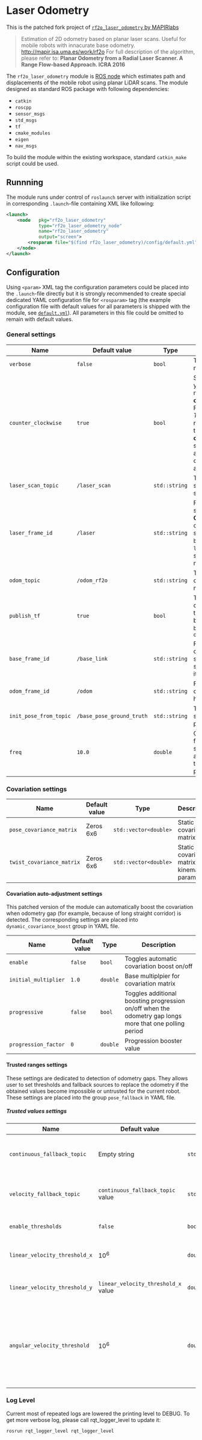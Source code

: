 # Laser Odometry

This is the patched fork project of [`rf2o_laser_odometry` by MAPIRlabs](https://github.com/MAPIRlab/rf2o_laser_odometry)

> Estimation of 2D odometry based on planar laser scans. Useful for mobile robots with innacurate base odometry. http://mapir.isa.uma.es/work/rf2o For full description of the algorithm, please refer to: **Planar Odometry from a Radial Laser Scanner. A Range Flow-based Approach. ICRA 2016**

The `rf2o_laser_odometry` module is [ROS node](https://www.ros.org/) which estimates path and displacements of the mobile robot using planar LiDAR scans. The module designed as standard ROS package with following dependencies:
- `catkin`
- `roscpp`
- `sensor_msgs`
- `std_msgs`
- `tf`
- `cmake_modules`
- `eigen`
- `nav_msgs`

To build the module within the existing workspace, standard `catkin_make` script could be used.

## Runnning

The module runs under control of `roslaunch` server with initialization script in corresponding `.launch`-file containing XML like following:

```xml
<launch>
    <node   pkg="rf2o_laser_odometry" 
            type="rf2o_laser_odometry_node" 
            name="rf2o_laser_odometry" 
            output="screen">
        <rosparam file="$(find rf2o_laser_odometry)/config/default.yml"/>
    </node>
</launch>
```

## Configuration

Using `<param>` XML tag the configuration parameters could be placed into the `.launch`-file directly but it is strongly recommended to create special dedicated YAML configuration file for `<rosparam>` tag (the example configuration file with default values for all parameters is shipped with the module, see [`default.yml`](./config/default.yml)). All parameters in this file could be omitted to remain with default values.

### General settings

|**Name**|**Default value**|**Type**|**Description**|
|-------|-------------------------|-------|------------|
|`verbose`|`false`|`bool`|Toggles debug messages on/off|
|`counter_clockwise`|`true`|`bool`|Set this flag to `true`, if your LiDAR sensor or mirror block rotates **counter clockwise**. For some robots, e.a. _Turtlebot 3_ the rotation direction of the mirror is **clockwise**, so this flag should be set `false` to avoid negative values of robot coordinate accretions|
|`laser_scan_topic`|`/laser_scan`|`std::string`|Topic name to subscribe for laser scans|
|`laser_frame_id`|`/laser`|`std::string`|Frame ID for laser scan message header. **CAUTION!** The coordinate transform should exist from `base_frame_id` to `laser_frame_id` to successfully run the module|
|`odom_topic`|`/odom_rf2o`|`std::string`|Topic name to publish output odometry messages|
|`publish_tf`|`true`|`bool`|Toggles publishing of coordinate transformation between `base_frame_id` and `odom_frame_id`|
|`base_frame_id`|`/base_link`|`std::string`|Frame ID for coordinate system/transformation snapped to the robot itself|
|`odom_frame_id`|`/odom`|`std::string`|Frame ID for output odometry message header|
|`init_pose_from_topic`|`/base_pose_ground_truth`|`std::string`|Topic name to subscribe for initial pose|
|`freq`|`10.0`|`double`|Odometry update frequency (Hz). This setting should be approximately equal to LiDAR sensor polling rate|

### Covariation settings

|**Name**|**Default value**|**Type**|**Description**|
|-------|-------------------------|-------|------------|
|`pose_covariance_matrix`|Zeros 6х6|`std::vector<double>`|Static pose covariation matrix|
|`twist_covariance_matrix`|Zeros 6х6|`std::vector<double>`|Static covariation matrix for kinematical parameters|

#### Covariation auto-adjustment settings

This patched version of the module can automatically boost the covariation when odometry gap (for example, because of long straight corridor) is detected. The corresponding settings are placed into `dynamic_covariance_boost` group in YAML file.

|**Name**|**Default value**|**Type**|**Description**|
|-------|-------------------------|-------|------------|
|`enable`|`false`|`bool`|Toggles automatic covariation boost on/off|
|`initial_multiplier`|`1.0`|`double`|Base multiplpier for covariation matrix|
|`progressive`|`false`|`bool`|Toggles additional boosting progression on/off when the odometry gap longs more that one polling period|
|`progression_factor`|`0`|`double`|Progression booster value|

#### Trusted ranges settings

These settings are dedicated to detection of odometry gaps. They allows user to set thresholds and fallback sources to replace the odometry if the obtained values become impossible or untrusted for the current robot. These settings are placed into the group `pose_fallback` in YAML file.

##### Trusted values settings

|**Name**|**Default value**|**Type**|**Description**|
|-------|-------------------------|-------|------------|
|`continuous_fallback_topic`|Empty string|`std::string`|Fallback topic to replace the pose data for the detected gap|
|`velocity_fallback_topic`|`continuous_fallback_topic` value|`std::string`|Fallback topic to replace the motion data for the detected gap|
|`enable_thresholds`|`false`|`bool`|Toggles trust thresholds on/off|
|`linear_velocity_threshold_x`|$`10^6`$|`double`|Lenghtwise velocity value trust threshold|
|`linear_velocity_threshold_y`|`linear_velocity_threshold_x` value|`double`|Transversal velocity value trust threshold|
|`angular_velocity_threshold`|$`10^6`$|`double`|Angular velocity value trust threshold. The angular velocity is considered to be define in `base_frame_id` coordinate system|

### Log Level

Current most of repeated logs are lowered the printing level to DEBUG. To get more verbose log, please call rqt_logger_level to update it:
```bash
rosrun rqt_logger_level rqt_logger_level
```

